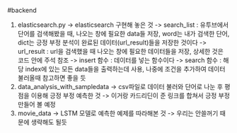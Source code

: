 #backend
1. elasticsearch.py
  -> elasticsearch 구현해 놓은 것
  -> search_list : 유투브에서 단어를 검색해봤을 때, 나오는 창에 필요한 data들 저장, word는 내가 검색한 단어, dict는 긍정 부정 분석이 완료된 데이터(url_result)들을 저장한 것이다
  -> url_result : url을 검색했을 때 나오는 창에 필요한 데이터들을 저장, 상세한 것은 코드 안에 주석 참조
  -> insert 함수 : 데이터를 넣는 함수이다
  -> search 함수 : 해당 index에 있는 모든 data들을 출력하는데 사용, 나중에 조건을 추가하여 데이터 불러올때 참고하면 좋을 듯
2. data_analysis_with_sampledata
 -> csv파일로 데이터 불러와 단어로 나눈 후 평점을 이용해 긍정 부정 예측한 것
 -> 이거랑 카드리딘이 준 링크를 합쳐서 긍정 부정 만들어 볼 예정
3. movie_data
 -> LSTM 모델로 예측한 예제를 따라해본 것
 -> 우리는 안쓸꺼기 때문에 생략해도 될듯
